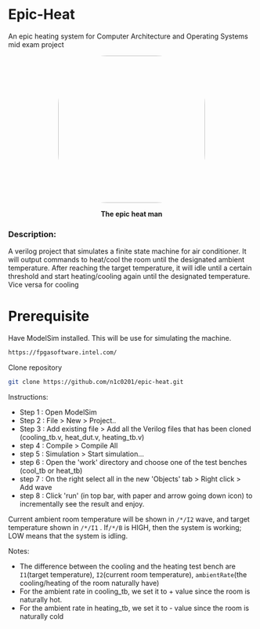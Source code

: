 # Epic-Heat
An epic heating system for Computer Architecture and Operating Systems mid exam project

<p align="center">
   <img style="border-radius: 100px;" width="300" height="300" src="https://user-images.githubusercontent.com/56817655/115108349-32250900-9f9a-11eb-93d3-794afd30ad1d.jpg">
    <div style="text-align: center;"><b>The epic heat man</b></div>
</p>



### Description:

A verilog project that simulates a finite state machine for air conditioner. It will output commands to heat/cool the room until the designated ambient temperature. After reaching the target temperature, it will idle until a certain threshold and start heating/cooling again until the designated temperature. Vice versa for cooling 



# Prerequisite
Have ModelSim installed.
This will be use for simulating the machine.

```bash
https://fpgasoftware.intel.com/
```

Clone repository 
```bash
git clone https://github.com/n1c0201/epic-heat.git
```

Instructions:

- Step 1 : Open ModelSim 
- Step 2 : File > New > Project..
- Step 3 : Add existing file > Add all the Verilog files that has been cloned (cooling_tb.v, heat_dut.v, heating_tb.v)
- step 4 : Compile > Compile All
- step 5 : Simulation > Start simulation...
- step 6 : Open the 'work' directory and choose one of the test benches (cool_tb or heat_tb)
- step 7 : On the right select all in the new 'Objects' tab > Right click > Add wave
- step 8 : Click 'run' (in top bar, with paper and arrow going down icon) to incrementally see the result and enjoy.

Current ambient room temperature will be shown in `/*/I2` wave, and target temperature shown in `/*/I1` . If`/*/B` is HIGH, then the system is working; LOW means that the system is idling.


Notes:

- The difference between the cooling and the heating test bench are `I1`(target temperature), `I2`(current room temperature), `ambientRate`(the cooling/heating of the room naturally have)
- For the ambient rate in cooling_tb, we set it to + value since the room is naturally hot. 
- For the ambient rate in heating_tb, we set it to - value since the room is naturally cold 





